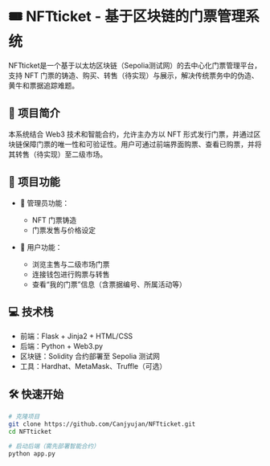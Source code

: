 # 🎟️ NFTticket - 基于区块链的门票管理系统

NFTticket是一个基于以太坊区块链（Sepolia测试网）的去中心化门票管理平台，支持 NFT 门票的铸造、购买、转售（待实现）与展示，解决传统票务中的伪造、黄牛和票据追踪难题。

## 📖 项目简介

本系统结合 Web3 技术和智能合约，允许主办方以 NFT 形式发行门票，并通过区块链保障门票的唯一性和可验证性。用户可通过前端界面购票、查看已购票，并将其转售（待实现）至二级市场。

## 🚀 项目功能

- 👮 管理员功能：
  - NFT 门票铸造
  - 门票发售与价格设定

- 🙋 用户功能：
  - 浏览主售与二级市场门票
  - 连接钱包进行购票与转售
  - 查看“我的门票”信息（含票据编号、所属活动等）

## 💻 技术栈

- 前端：Flask + Jinja2 + HTML/CSS
- 后端：Python + Web3.py
- 区块链：Solidity 合约部署至 Sepolia 测试网
- 工具：Hardhat、MetaMask、Truffle（可选）

## 🛠️ 快速开始

```bash
# 克隆项目
git clone https://github.com/Canjyujan/NFTticket.git
cd NFTticket

# 启动后端（需先部署智能合约）
python app.py
